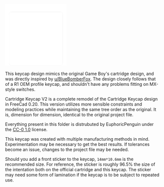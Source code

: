 <img src="./Cartridge-Keycap-Logo.png" width="200" height="200" />

This keycap design mimics the original Game Boy's cartridge design, and was directly inspired by [u/BlueBomberFox](https://www.reddit.com/user/bluebomberfox). The design closely follows that of a R1 OEM profile keycap, and shouldn't have any problems fitting on MX-style switches. 

Cartridge Keycap V2 is a complete remodel of the Cartridge Keycap design in FreeCad 0.20. This version utilizes more sensible constraints and modeling practices while maintaining the same tree order as the original. It is, dimension for dimension, identical to the original project file.

Everything present in this folder is distrubuted by EuphoricPenguin under the [CC-0 1.0](https://creativecommons.org/publicdomain/zero/1.0/) license.

This keycap was created with multiple manufacturing methods in mind. Experimentation may be necessary to get the best results. If tolerances become an issue, changes to the project file may be needed.

Should you add a front sticker to the keycap, `14mm*10.6mm` is the recommended size. For reference, the sticker is roughly 96.5% the size of the intentation both on the official cartridge and this keycap. The sticker may need some form of lamination if the keycap is to be subject to repeated use.